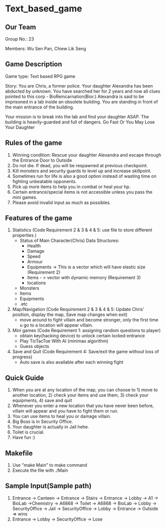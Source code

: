 # Text_based_game
## Our Team
Group No.: 23

Members: Wu Sen Pan, Chiew Lik Seng

## Game Description
Game type: Text based RPG game

Story: You are Chris, a former police. Your daughter Alexandra has been abducted by unknown. You have searched her for 2 years and now all clues pointed to this corp - BioReincarnation(Bior.) Alexandra is said to be imprisoned in a lab inside an obsolete building. You are standing in front of the main entrance of the building.

Your mission is to break into the lab and find your daughter ASAP.
The building is heavily-guarded and full of dangers.
Go Fast Or You May Lose Your Daughter


## Rules of the game
1) Winning condition: Rescue your daughter Alexandra and escape through the Entrance Door to Outside
2) Do not die. If dead, you will be respawned at previous checkpoint.
3) Kill monsters and security guards to level up and increase skillpoint.
4) Sometimes run for life is also a good option instead of wasting time on fighting unbeatable opponents.
5) Pick up more items to help you in combat or heal your hp.
6) Certain entrance/special items is not accessible unless you pass the mini games.
7) Please avoid invalid input as much as possibles.

## Features of the game
1. Statistics (Code Requirement 2 & 3 & 4 & 5: use file to store different properties )
   - Status of Main Character(Chris) Data Structures:
     - Health
     - Damage
     - Speed
     - Armour
     - Equipments -> This is a vector which will have elastic size (Requirement 2)
     - Items - > vector with dynamic memory (Requirement 3)
     - locations
   - Monsters
   - Items
   - Equipments
   - .etc
2. Map/Navigation (Code Requirement 2 & 3 & 4 & 5: Update Chris' position, display the map, Save map    changes when exit)
   - move around to fight villain and become stronger, only the first time u go to a location will         appear villain.
3. Mini games (Code Requirement 1: assigning random questions to player)
   - obtain key(hacking device) to unlock certain locked entrance
   - Play TicTacToe With AI (minimax algorithm)
   - Guess objects
4. Save and Quit (Code Requirement 4: Save/exit the game without loss of progress)
   - Auto save is also available after each winning fight

## Quick Guide
1. When you are at any location of the map, you can choose to 1) move to another location, 2) check your items and use them, 3) check your equipments, 4) save and quit
2. Whenever you enter a new location that you have never been before, villain will appear and you have to fight them or run.
3. You can use items to heal you or damage villain.
4. Big Boss is in Security Office.
5. Your daughter is actually in Jail hehe.
6. Toilet is crucial.
7. Have fun :)

## Makefile
1. Use "make Main" to make command
2. Execute the file with ./Main

## Sample Input(Sample path)
1. Entrance -> Canteen -> Entrance -> Stairs -> Entrance -> Lobby -> A1 -> BioLab ->Chemistry -> A6868 -> Toilet -> A6868 -> BioLab -> Lobby -> SecurityOffice -> Jail -> SecurityOffice -> Lobby -> Entrance -> Outside => wins
2. Entrance -> Lobby -> SecurityOffice -> Lose
